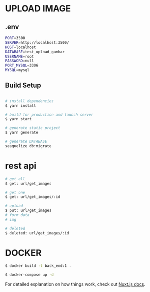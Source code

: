 # UPLOAD IMAGE


## .env

```bash
PORT=3500
SERVER=http://localhost:3500/
HOST=localhost
DATABASE=test_upload_gambar
USERNAME=root
PASSWORD=null
PORT_MYSQL=3306
MYSQL=mysql

```

## Build Setup

```bash

# install dependencies
$ yarn install

# build for production and launch server
$ yarn start

# generate static project
$ yarn generate

# generate DATABASE
seaquelize db:migrate

```
# rest api


```bash
# get all
$ get: url/get_images

# get one
$ get: url/get_images/:id

# upload
$ put: url/get_images
# form data
# img

# deleted
$ deleted: url/get_images/:id

```

# DOCKER

```bash
$ docker build -t back_end:1 .

$ docker-compose up -d

```

For detailed explanation on how things work, check out [Nuxt.js docs](https://nuxtjs.org).
